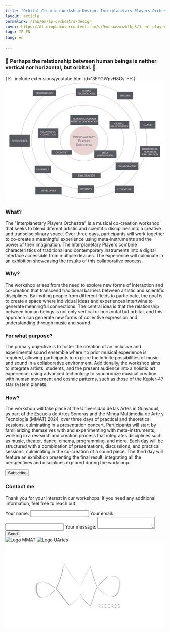 ```yaml
---
title: "Orbital Creation Workshop Design: Interplanetary Players Orchestra (EN)"
layout: article
permalink: /lab/en/ip-orchestra-design
cover: https://dl.dropboxusercontent.com/s/9vdaaxsmuzklbp3/1-ent-player-yellow.jpg?raw=1
tags: IP EN
lang: en

---
```

### 🐚 Perhaps the relationship between human beings is neither vertical nor horizontal, but orbital. 🧬

<div>{%- include extensions/youtube.html id='3FYGWpvH8Gs' -%}</div>


<img src="/img/lab/Interplanetary-Orchestra.ENG.png" alt="Interplanetary Orchestra GIF">


### What?
The "Interplanetary Players Orchestra" is a musical co-creation workshop that seeks to blend diferent artistic and scientific disciplines into a creative and transdisciplinary space. Over three days, participants will work together to co-create a meaningful experience using meta-instruments and the power of their imagination. The Interplanetary Players combine characteristics of traditional and contemporary instruments into a digital interface accessible from multiple devices. The experience will culminate in an exhibition showcasing the results of this collaborative process.

### Why?
The workshop arises from the need to explore new forms of interaction and co-creation that transcend traditional barriers between artistic and scientific disciplines. By inviting people from different fields to participate, the goal is to create a space where individual ideas and experiences intertwine to generate meaningful connections. The central idea is that the relationship between human beings is not only vertical or horizontal but orbital, and this approach can generate new forms of collective expression and understanding through music and sound.

### For what purpose?
The primary objective is to foster the creation of an inclusive and experimental sound ensemble where no prior musical experience is required, allowing participants to explore the infinite possibilities of music and sound in a collaborative environment. Additionally, the workshop aims to integrate artists, students, and the present audience into a holistic art experience, using advanced technology to synchronize musical creation with human movement and cosmic patterns, such as those of the Kepler-47 star system planets.

### How?
The workshop will take place at the Universidad de las Artes in Guayaquil, as part of the Escuela de Artes Sonoras and the Minga Multimedia de Arte y Tecnología (MMAT) 2024, over three days of practical and theoretical sessions, culminating in a presentation concert. Participants will start by familiarizing themselves with and experimenting with meta-instruments, working in a research and creation process that integrates disciplines such as music, theater, dance, cinema, programming, and more. Each day will be structured with a combination of presentations, discussions, and practical sessions, culminating in the co-creation of a sound piece. The third day will feature an exhibition presenting the final result, integrating all the perspectives and disciplines explored during the workshop.

<div class="contact-form">
    <form action="#" method="post" onsubmit="location.href='/lab/es/ip-orchestra-subscription'; return false;">
        <button type="submit">Subscribe</button>
    </form>
</div>

<div class="p-5"></div>

<div class="form-container">
  <h3>Contact me</h3>
  <p>Thank you for your interest in our workshops. If you need any additional information, feel free to reach out.</p>
  
  <form
    action="https://formspree.io/f/mqkrdkde"
    method="POST"
    class="contact-form"
  >
    <label>
      Your name:
      <input type="text" name="name" required>
    </label>
    <label>
      Your email:
      <input type="email" name="email" required>
    </label>
    <label>
      Your message:
      <textarea name="message" required></textarea>
    </label>
    <button type="submit">Send</button>
  </form>
</div>

<div class="p-5"></div>


<div class="logo-grid">
    <img src="https://www.dropbox.com/scl/fi/nh8l7j56uidh2cdd4uut4/MMAT-BLANCO-2024.png?rlkey=jgmdll83abavbv06hnzn934jv&raw=1" alt="Logo MMAT">
    <a href="https://www.uartes.edu.ec" target="_blank">
        <img src="https://www.dropbox.com/scl/fi/h2x74tzmdz97nd871blek/LOGO-UARTES-BLANCO.png?rlkey=2qykue2qyo0zyt5ch4fkic7kd&st=01dslfp8&raw=1" alt="Logo UArtes">
    </a>
    <img src="/img/about/mw-logo-transparent.png" alt="Logo Interplanetary Orchestra">
</div>
